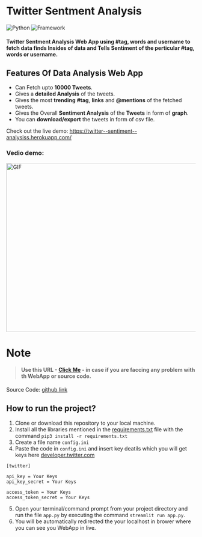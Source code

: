 # Twitter Sentment Analysis

![Python](https://img.shields.io/badge/Python-3.8-blueviolet)
![Framework](https://img.shields.io/badge/Framework-sreamlit-red)


#### **Twitter Sentment Analysis Web App**  using #tag, words and username to fetch data finds Insides of data and Tells Sentiment of the perticular #tag, words or username. 


## Features Of Data Analysis Web App
- Can Fetch upto **10000 Tweets**.
- Gives a **detailed Analysis** of the tweets.
- Gives the most **trending** **#tag**, **links** and **@mentions** of the fetched tweets.
- Gives the Overall **Sentiment Analysis** of the **Tweets** in form of **graph**.
- You can **download/export** the tweets in form of csv file.



Check out the live demo: https://twitter--sentiment--analysiss.herokuapp.com/

### Vedio demo:
<p><img  alt="GIF" src="https://github.com/everydaycodings/Twitter-Sentimental-Analysis-WebApp/blob/master/presentation/demo.gif" width="800" height="450" /></p>

# Note

> #### Use this URL - [Click Me](https://github.com/everydaycodings/Twitter-Sentimental-Analysis-WebApp/issues/new) - in case if you are faccing any problem with th WebApp or source code.



Source Code: [github link](https://github.com/everydaycodings/Twitter-Sentimental-Analysis-WebApp)


## How to run the project?

1. Clone or download this repository to your local machine.
2. Install all the libraries mentioned in the [requirements.txt](https://github.com/everydaycodings/Twitter-Sentimental-Analysis-WebApp/blob/master/requirements.txt) file with the command `pip3 install -r requirements.txt`
3. Create a file name `config.ini`
4. Paste the code in `config.ini` and insert key deatils which you will get keys here [developer.twitter.com](https://developer.twitter.com/en)
```
[twitter]

api_key = Your Keys
api_key_secret = Your Keys

access_token = Your Keys
access_token_secret = Your Keys
```
5. Open your terminal/command prompt from your project directory and run the file `app.py` by executing the command `streamlit run app.py`.
6. You will be automatically redirected the your localhost in brower where you can see you WebApp in live.

